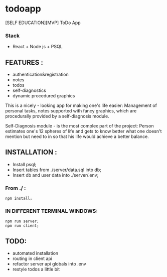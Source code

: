 # todoapp
[SELF EDUCATION][MVP] ToDo App

### Stack
 - React + Node js + PSQL

## FEATURES : 
- authentication&registration    
- notes
- todos
- self-diagnostics
- dynamic procedured graphics

This is a nicely - looking app for making one's life easier:
Management of personal tasks, notes supported with fancy graphics, 
which are procedurally provided by a self-diagnosis module.

Self-Diagnosis module - is the most complex part of the project:
Person estimates one's 12 spheres of life and gets to know better
what one doesn't mention but need to in so that his life would achieve
a better balance.

## INSTALLATION :
- Install psql; 
- Insert tables from ./server/data.sql into db;
- Insert db and user data into ./server/.env;
### From ./ :
```
npm install;
```
### IN DIFFERENT TERMINAL WINDOWS:
```
npm run server;
npm run client;
```
## TODO:
- automated installation
- routing in client api
- refactor server api globals into .env
- restyle todos a little bit